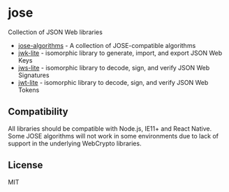 # jose
Collection of JSON Web libraries

* [jose-algorithms](packages/jose-algorithms) - A collection of JOSE-compatible algorithms
* [jwk-lite](packages/jwk-lite) - isomorphic library to generate, import, and export JSON Web Keys
* [jws-lite](packages/jws-lite) - isomorphic library to decode, sign, and verify JSON Web Signatures
* [jwt-lite](packages/jwt-lite) - isomorphic library to decode, sign, and verify JSON Web Tokens

## Compatibility

All libraries should be compatible with Node.js, IE11+ and React Native. Some JOSE algorithms
will not work in some environments due to lack of support in the underlying WebCrypto libraries.

## License

MIT

